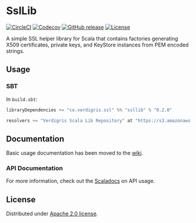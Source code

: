 # SslLib

[![CircleCI](https://img.shields.io/circleci/project/VerdigrisTech/ssllib.svg)](https://circleci.com/gh/VerdigrisTech/ssllib)
[![Codecov](https://img.shields.io/codecov/c/github/VerdigrisTech/ssllib/master.svg)](https://codecov.io/gh/VerdigrisTech/ssllib)
[![GitHub release](https://img.shields.io/github/release/VerdigrisTech/ssllib.svg)](https://github.com/VerdigrisTech/ssllib/releases)
[![License](https://img.shields.io/badge/license-Apache%202.0-blue.svg)](https://github.com/VerdigrisTech/ssllib/blob/master/LICENSE)

A simple SSL helper library for Scala that contains factories generating
X509 certificates, private keys, and KeyStore instances from PEM encoded
strings.

## Usage

### SBT

In `build.sbt`:

```scala
libraryDependencies += "co.verdigris.ssl" %% "ssllib" % "0.2.0"

resolvers += "Verdigris Scala Lib Repository" at "https://s3.amazonaws.com/scala-jars"
```

## Documentation

Basic usage documentation has been moved to the [wiki](https://github.com/VerdigrisTech/ssllib/wiki).

### API Documentation

For more information, check out the [Scaladocs](https://verdigristech.github.io/ssllib/latest/api)
on API usage.

## License

Distributed under [Apache 2.0 license](http://www.apache.org/licenses/LICENSE-2.0).
